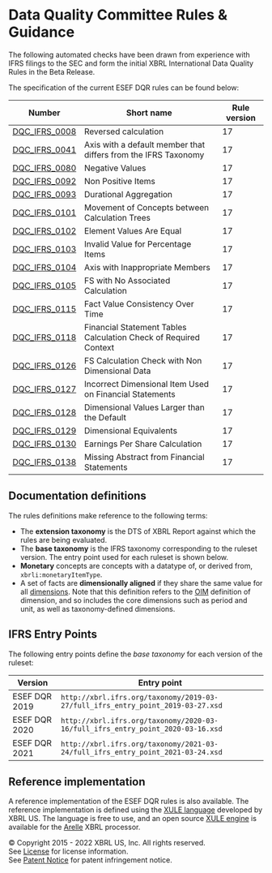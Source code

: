 # Data Quality Committee Rules &amp; Guidance

The following automated checks have been drawn from experience with IFRS filings to the SEC and form the initial XBRL International Data Quality Rules in the Beta Release. 

The specification of the current ESEF DQR rules can be found below:

| Number | Short name | Rule version |
| ----- | ----- | ----- |
| [DQC_IFRS_0008](docs/DQC_IFRS_0008/DQC_0008.md) | Reversed calculation | 17 |
| [DQC_IFRS_0041](docs/DQC_IFRS_0041/DQC_0041.md) | Axis with a default member that differs from the IFRS Taxonomy | 17 |
| [DQC_IFRS_0080](docs/DQC_IFRS_0080/DQC_0080.md) | Negative Values | 17 |
| [DQC_IFRS_0092](docs/DQC_IFRS_0092/DQC_0092.md) | Non Positive Items | 17 |
| [DQC_IFRS_0093](docs/DQC_IFRS_0093/DQC_0093.md) | Durational Aggregation | 17 |
| [DQC_IFRS_0101](docs/DQC_IFRS_0101/DQC_0101.md) | Movement of Concepts between Calculation Trees | 17 |
| [DQC_IFRS_0102](docs/DQC_IFRS_0102/DQC_0102.md) | Element Values Are Equal | 17 |
| [DQC_IFRS_0103](docs/DQC_IFRS_0103/DQC_0103.md) | Invalid Value for Percentage Items | 17 |
| [DQC_IFRS_0104](docs/DQC_IFRS_0104/DQC_0104.md) | Axis with Inappropriate Members | 17 |
| [DQC_IFRS_0105](docs/DQC_IFRS_0105/DQC_0105.md) | FS with No Associated Calculation | 17 |
| [DQC_IFRS_0115](docs/DQC_IFRS_0115/DQC_0115.md) | Fact Value Consistency Over Time | 17 |
| [DQC_IFRS_0118](docs/DQC_IFRS_0118/DQC_0118.md) | Financial Statement Tables Calculation Check of Required Context | 17 |
| [DQC_IFRS_0126](docs/DQC_IFRS_0126/DQC_0126.md) | FS Calculation Check with Non Dimensional Data | 17 |
| [DQC_IFRS_0127](docs/DQC_IFRS_0127/DQC_0127.md) | Incorrect Dimensional Item Used on Financial Statements | 17 |
| [DQC_IFRS_0128](docs/DQC_IFRS_0128/DQC_0128.md) | Dimensional Values Larger than the Default | 17 |
| [DQC_IFRS_0129](docs/DQC_IFRS_0129/DQC_0129.md) | Dimensional Equivalents | 17 |
| [DQC_IFRS_0130](docs/DQC_IFRS_0130/DQC_0130.md) | Earnings Per Share Calculation | 17 |
| [DQC_IFRS_0138](docs/DQC_IFRS_0138/DQC_0138.md) | Missing Abstract from Financial Statements | 17 |

## Documentation definitions

The rules definitions make reference to the following terms:

* The **extension taxonomy** is the DTS of XBRL Report against which the rules are being evaluated.
* The **base taxonomy** is the IFRS taxonomy corresponding to the ruleset version.  The entry point used for each ruleset is shown below.
* **Monetary** concepts are concepts with a datatype of, or derived from, `xbrli:monetaryItemType`.
* A set of facts are **dimensionally aligned** if they share the same value for all [dimensions](https://www.xbrl.org/Specification/oim/REC-2021-10-13/oim-REC-2021-10-13.html#term-dimension).  Note that this definition refers to the [OIM](https://www.xbrl.org/Specification/oim/REC-2021-10-13/oim-REC-2021-10-13.html) definition of dimension, and so includes the core dimensions such as period and unit, as well as taxonomy-defined dimensions.

## IFRS Entry Points

The following entry points define the _base taxonomy_ for each version of the ruleset:

| Version | Entry point |
| ------- | ----------- |
| ESEF DQR 2019 | `http://xbrl.ifrs.org/taxonomy/2019-03-27/full_ifrs_entry_point_2019-03-27.xsd` |
| ESEF DQR 2020 | `http://xbrl.ifrs.org/taxonomy/2020-03-16/full_ifrs_entry_point_2020-03-16.xsd` | 
| ESEF DQR 2021 | `http://xbrl.ifrs.org/taxonomy/2021-03-24/full_ifrs_entry_point_2021-03-24.xsd` | 

## Reference implementation

A reference implementation of the ESEF DQR rules is also available.  The reference implementation is defined using the [XULE language](https://xbrl.us/home/use/what-is-xule) developed by XBRL US.  The language is free to use, and an open source [XULE engine](https://github.com/xbrlus/xule/releases/latest) is available for the [Arelle](https://arelle.org/pub) XBRL processor.   


© Copyright 2015 - 2022 XBRL US, Inc. All rights reserved.   
See [License](https://xbrl.us/dqc-license) for license information.  
See [Patent Notice](https://xbrl.us/dqc-patent) for patent infringement notice.  
